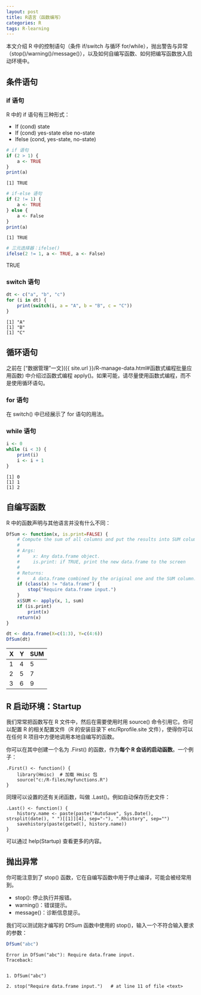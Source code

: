 ```yaml
---
layout: post
title: R语言（函数编写）
categories: R
tags: R-learning
---
```



本文介绍 R 中的控制语句（条件 if/switch 与循环 for/while），抛出警告与异常（stop()/warning()/message()），以及如何自编写函数、如何把编写函数放入启动环境中。

<!-- more -->

## 条件语句

### if 语句

R 中的 if 语句有三种形式：

- If (cond) state 
- If (cond) yes-state else no-state
- Ifelse (cond, yes-state, no-state)


```R
# if 语句
if (2 > 1) {
    a <- TRUE
}
print(a)
```

    [1] TRUE
    


```R
# if-else 语句
if (2 != 1) {
    a <- TRUE
} else {
    a <- False
}
print(a)
```

    [1] TRUE
    


```R
# 三元选择器：ifelse()
ifelse(2 != 1, a <- TRUE, a <- False)
```


TRUE


### switch 语句


```R
dt <- c("a", "b", "c")
for (i in dt) {
    print(switch(i, a = "A", b = "B", c = "C"))
}
```

    [1] "A"
    [1] "B"
    [1] "C"
    

## 循环语句

之前在 [“数据管理”一文]({{ site.url }}/R-manage-data.html#函数式编程批量应用函数) 中介绍过函数式编程 apply()。如果可能，请尽量使用函数式编程，而不是使用循环语句。

### for 语句

在 switch() 中已经展示了 for 语句的用法。

### while 语句


```R
i <- 0
while (i < 3) {
    print(i)
    i <- i + 1
}
```

    [1] 0
    [1] 1
    [1] 2
    

## 自编写函数

R 中的函数声明与其他语言并没有什么不同：


```R
DfSum <- function(x, is.print=FALSE) {
    # Compute the sum of all columns and put the results into SUM column.
    #
    # Args: 
    #     x: Any data.frame object.
    #     is.print: if TRUE, print the new data.frame to the screen
    #
    # Returns:
    #     A data.frame combined by the original one and the SUM column.
    if (class(x) != "data.frame") {
        stop("Require data.frame input.")
    }
    x$SUM <- apply(x, 1, sum)
    if (is.print)
        print(x)
    return(x)
}

dt <- data.frame(X=c(1:3), Y=c(4:6))
DfSum(dt)
```



| X | Y | SUM |
| --- | --- | --- |
| 1 | 4 | 5 |
| 2 | 5 | 7 |
| 3 | 6 | 9 |




## R 启动环境：Startup

我们常常把函数写在 R 文件中，然后在需要使用时用 source() 命令引用它。你可以配置 R 的相关配置文件（R 的安装目录下 etc/Rprofile.site 文件），使得你可以在任何 R 项目中方便地调用本地自编写的函数。

你可以在其中创建一个名为 .First() 的函数，作为**每个 R 会话的启动函数**。一个例子：

```{r}
.First() <- function() {
    library(Hmisc)  # 加载 Hmisc 包
    source("c:/R-files/myfunctions.R")
}
```

同理可以设置的还有关闭函数，叫做 .Last()。例如自动保存历史文件：

```{r}
.Last() <- function() {
    history.name <- paste(paste("AutoSave", Sys.Date(), strsplit(date(), " ")[[1]][4], sep="-"), ".Rhistory", sep="")
    savehistory(paste(getwd(), history.name))
}
```

可以通过 help(Startup) 查看更多的内容。

## 抛出异常

你可能注意到了 stop() 函数，它在自编写函数中用于停止编译，可能会被经常用到。

- stop(): 停止执行并报错。
- warning()：错误提示。
- message()：诊断信息提示。

我们可以测试刚才编写的 DfSum 函数中使用的 stop()，输入一个不符合输入要求的参数：


```R
DfSum("abc")
```


    Error in DfSum("abc"): Require data.frame input.
    Traceback:
    

    1. DfSum("abc")

    2. stop("Require data.frame input.")   # at line 11 of file <text>

